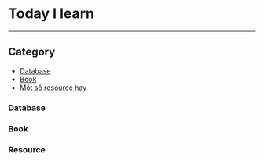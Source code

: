 # Today I learn
---
## Category
* [Database](#database)
* [Book](#book)
* [Một số resource hay](#resource)

### Database

### Book

### Resource
